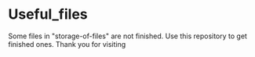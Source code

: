 # Useful_files
Some files in "storage-of-files" are not finished. Use this repository to get finished ones. Thank you for visiting
